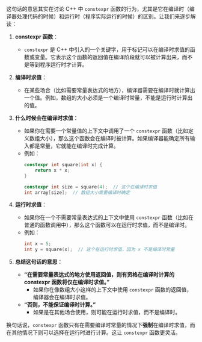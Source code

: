 

这句话的意思其实在讨论 C++ 中 `constexpr` 函数的行为，尤其是它在编译时（编译器处理代码的时候）和运行时（程序实际运行的时候）的区别。让我们来逐步解读：

1. **constexpr 函数**：
   - `constexpr` 是 C++ 中引入的一个关键字，用于标记可以在编译时求值的函数或变量。它表示这个函数的返回值在编译阶段就可以被计算出来，而不是等到程序运行时才计算。

2. **编译时求值**：
   - 在某些场合（比如需要常量表达式的地方），编译器需要在编译时就计算出一个值。例如，数组的大小必须是一个编译时常量，不能是运行时计算出的值。

3. **什么时候会在编译时求值**：
   - 如果你在需要一个常量值的上下文中调用了一个 `constexpr` 函数（比如定义数组大小），那么这个函数会在编译时被计算。如果编译器能确定所有输入都是常量，它就能在编译时完成计算。
   - 例如：
     ```cpp
     constexpr int square(int x) {
         return x * x;
     }

     constexpr int size = square(4);  // 这个在编译时求值
     int array[size];  // 数组大小需要编译时确定
     ```

4. **运行时求值**：
   - 如果你在一个不需要常量表达式的上下文中使用 `constexpr` 函数（比如在普通的函数调用中），那么这个函数可以在运行时求值，而不是编译时。
   - 例如：
     ```cpp
     int x = 5;
     int y = square(x);  // 这个在运行时求值，因为 x 不是编译时常量
     ```

5. **总结这句话的意思**：
   - **“在需要常量表达式的地方使用返回值，则有资格在编译时计算的 constexpr 函数将仅在编译时求值。”**
     - 如果你在像数组大小这样的上下文中使用 `constexpr` 函数的返回值，编译器会在编译时求值。
   - **“否则，不能保证编译时计算。”**
     - 如果是在其他场合使用，则可能在运行时求值，而不是编译时。

换句话说，`constexpr` 函数只有在需要编译时常量的情况下**强制**在编译时求值，而在其他情况下则可以选择在运行时进行计算。这让 `constexpr` 函数更灵活。